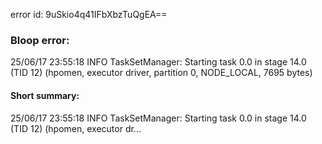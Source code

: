 error id: 9uSkio4q41IFbXbzTuQgEA==
### Bloop error:

25/06/17 23:55:18 INFO TaskSetManager: Starting task 0.0 in stage 14.0 (TID 12) (hpomen, executor driver, partition 0, NODE_LOCAL, 7695 bytes)
#### Short summary: 

25/06/17 23:55:18 INFO TaskSetManager: Starting task 0.0 in stage 14.0 (TID 12) (hpomen, executor dr...